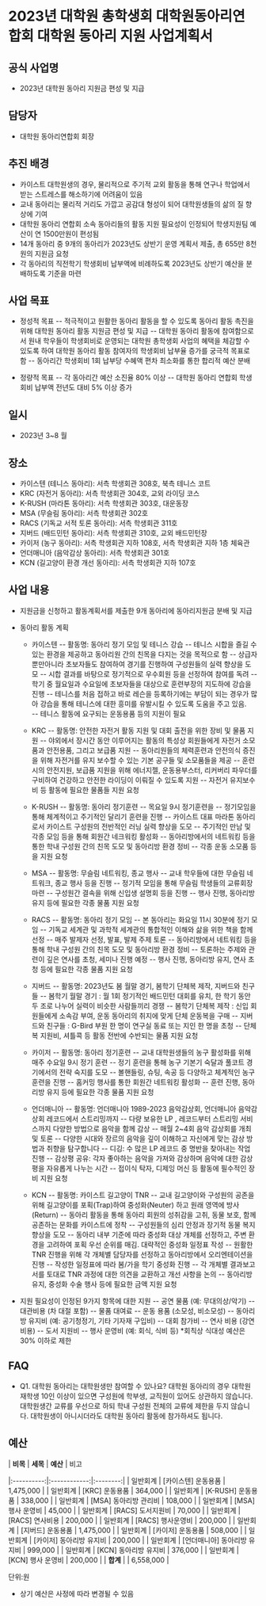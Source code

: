 
﻿2023년 대학원 총학생회 대학원동아리연합회 대학원 동아리 지원 사업계획서
===

##  공식 사업명

- 2023년 대학원 동아리 지원금 편성 및 지급

##  담당자

- 대학원 동아리연합회 회장

##  추진 배경
- 카이스트 대학원생의 경우, 물리적으로 주기적 교외 활동을 통해 연구나 학업에서 받는 스트레스를 해소하기에 어려움이 있음
- 교내 동아리는 물리적 거리도 가깝고 공감대 형성이 되어 대학원생들의 삶의 질 향상에 기여
- 대학원 동아리 연합회 소속 동아리들의 활동 지원 필요성이 인정되어  학생지원팀 예산이 연 1500만원이 편성됨
- 14개 동아리 중 9개의 동아리가 2023년도 상반기 운영 계획서 제출, 총 655만 8천원의 지원금 요청
- 각 동아리의 직전학기 학생회비 납부액에 비례하도록 2023년도 상반기 예산을 분배하도록 기준을 마련

##  사업 목표
- 정성적 목표
-- 적극적이고 원활한 동아리 활동을 할 수 있도록 동아리 활동 촉진을 위해 대학원 동아리 활동 지원금 편성 및 지급
-- 대학원 동아리 활동에 참여함으로서 원내 학우들이 학생회비로 운영되는 대학원 총학생회 사업의 혜택을 체감할 수 있도록 하여 대학원 동아리 활동 참여자의 학생회비 납부율 증가를 궁극적 목표로 함
-- 동아리간 학생회비 1회 납부당 수혜액 편차 최소화를 통한 합리적 예산 분배

- 정량적 목표
-- 각 동아리간 예산 소진율 80% 이상
-- 대학원 동아리 연합회 학생회비 납부액 전년도 대비 5% 이상 증가

##  일시
- 2023년 3~8 월

##  장소
- 카이스텐 (테니스 동아리): 서측 학생회관 308호, 북측 테니스 코트
- KRC (자전거 동아리): 서측 학생회관 304호, 교외 라이딩 코스
- K-RUSH (마라톤 동아리): 서측 학생회관 303호, 대운동장
- MSA (무슬림 동아리): 서측 학생회관 302호
- RACS (기독교 서적 토론 동아리): 서측 학생회관 311호
- 지버드 (배드민턴 동아리): 서측 학생회관 310호, 교외 배드민턴장
- 카이저 (농구 동아리): 서측 학생회관 지하 108호,  서측 학생회관 지하 1층 체육관
- 언더매니아 (음악감상 동아리): 서측 학생회관 301호
- KCN (길고양이 환경 개선 동아리): 서측 학생회관 지하 107호

##  사업 내용
- 지원금을 신청하고 활동계획서를 제출한 9개 동아리에 동아리지원금 분배 및 지급
- 동아리 활동 계획
		
	- 카이스텐
	-- 활동명: 동아리 정기 모임 및 테니스 강습
	-- 테니스 시합을 즐길 수 있는 환경을 제공하고 동아리원 간의 친목을 다지는 것을 목적으로 함
	-- 상급자 뿐만아니라 초보자들도 참여하여 경기를 진행하여 구성원들의 실력 향상을 도모
	-- 시합 결과를 바탕으로 정기적으로 우수회원 등을 선정하여 참여를 독려 
	-- 학기 중 월요일과 수요일에 초보자들을 대상으로 훈련부장의 지도하에 강습을 진행
	-- 테니스를 처음 접하고 바로 레슨을 등록하기에는 부담이 되는 경우가 많아 강습을 통해 테니스에 대한 흥미를 유발시킬 수 있도록 도움을 주고 있음. 	
	-- 테니스 활동에 요구되는 운동용품 등의 지원이 필요
	
	- KRC
	-- 활동명: 안전한 자전거 활동 지원 및 대회 출전을 위한 장비 및 물품 지원
	-- 야외에서 장시간 동안 이루어지는 활동의 특성상 회원들에게 자전거 소모품과 안전용품, 그리고 보급품 지원
	-- 동아리원들의 체력훈련과 안전의식 증진을 위해 자전거를 유지 보수할 수 있는 기본 공구들 및 소모품들을 제공
	-- 훈련 시의 안전지원, 보급품 지원을 위해 에너지젤, 운동용부스터, 리커버리 파우더를 구비하여 건강하고 안전한 라이딩이 이뤄질 수 있도록 지원 
	-- 자전거 유지보수비 등 활동에 필요한 물품들 지원 요청

	- K-RUSH
	-- 활동명: 동아리 정기훈련
	-- 목요일 9시 정기훈련을
	-- 정기모임을 통해 체계적이고 주기적인 달리기 훈련을 진행
	-- 카이스트 대표 마라톤 동아리로서 카이스트 구성원의 전반적인 러닝 실력 향상을 도모
	-- 주기적인 만남 및 각종 모임 등을 통해 회원간 네크워킹 활성화
	-- 동아리방에서의 네트워킹 등을 통한 학내 구성원 간의 친목 도모 및 동아리방 환경 정비 
	-- 각종 운동 소모품 등을 지원 요청

	- MSA
	-- 활동명: 무슬림 네트워킹, 종교 행사
	-- 교내 학우들에 대한 무슬림 네트워크, 종교 행사 등을 진행
	-- 정기적 모임을 통해 무슬림 학생들의 교류회장 마련
	-- 구성원간 결속을 위해 신입생 설명회 등을 진행
	-- 행사 진행, 동아리방 유지 등에 필요한 각종 물품 지원 요청

	- RACS
	-- 활동명: 동아리 정기 모임
	-- 본 동아리는 화요일 11시 30분에 정기 모임
	-- 기독교 세계관 및 과학적 세계관의 통합적인 이해와 삶을 위한 책을 함께 선정
	-- 매주 발제자 선정, 발표, 발제 주제 토론
	-- 동아리방에서 네트워킹 등을 통해 학내 구성원 간의 친목 도모 및 동아리방 환경 정비
	-- 토론하는 주제와 관련이 깊은 연사를 초청, 세미나 진행 예정
	-- 행사 진행, 동아리방 유지, 연사 초청 등에 필요한 각종 물품 지원 요청

	- 지버드
	-- 활동명: 2023년도 봄 월말 경기, 봄학기 단체복 제작, 지버드와 친구들
	-- 봄학기 월말 경기 :  월 1회 정기적인 배드민턴 대회를 유치, 한 학기 동안 두 조로 나누어 실력이 비슷한 사람들끼리 경쟁 
	-- 봄학기 단체복 제작 : 신입 회원들에게 소속감 부여, 운동 동아리의 취지에 맞게 단체 운동복을 구매
	-- 지버드와 친구들 : G-Bird 부원 한 명이 연구실 동료 또는 지인 한 명을 초청 
	-- 단체복 지원비, 셔틀콕 등 활동 전반에 수반되는 물품 지원 요청	

	- 카이저
	-- 활동명: 동아리 정기훈련
	-- 교내 대학원생들의 농구 활성화를 위해 매주 수요일 9시 정기 훈련
	-- 정기 훈련을 통해 농구 기본기 숙달과 풀코트 경기에서의 전략 숙지를 도모	
	-- 볼핸들링, 슈팅, 속공 등 다양하고 체계적인 농구 훈련을 진행
	-- 홈커밍 행사를 통한 회원간 네트워킹 활성화
	-- 훈련 진행, 동아리방 유지 등에 필요한 각종 물품 지원 요청
	
	- 언더매니아
	-- 활동명: 언더매니아 1989-2023 음악감상회, 언더매니아 음악감상회 레코드에서 스트리밍까지
	-- 다량 보유한 LP , 레코드부터 스트리밍 서비스까지 다양한 방법으로 음악을 함께 감상
	-- 매월 2~4회 음악 감상회를 개최 및 토론
	-- 다양한 시대와 장르의 음악을 깊이 이해하고 자신에게 맞는 감상 방법과 취향을 탐구합니다
	-- 디깅: 수 많은 LP 레코드 중 명반을 찾아내는 작업 진행
	-- 감상평 공유: 각자 좋아하는 음악을 가져와 감상하며 음악에 대한 감상평을 자유롭게 나누는 시간
	-- 접이식 탁자, 디제잉 머신 등 활동에 필수적인 장비 지원 요청
	
	- KCN
	-- 활동명: 카이스트 길고양이 TNR
	-- 교내 길고양이와 구성원의 공존을 위해 길고양이를 포획(Trap)하여 중성화(Neuter) 하고 원래 영역에 방사(Return)
	-- 동아리 활동을 통해 동아리 회원의 성취감을 고취, 동물 보호, 함께 공존하는 문화를 카이스트에 정착
	-- 구성원들의 심리 안정과 장기적 동물 복지 향상을 도모
	-- 동아리 내부 기준에 따라 중성화 대상 개체를 선정하고, 주변 환경을 고려하여 포획 우선 순위를 매김. 대략적인 중성화 일정표 작성
	-- 원활한 TNR 진행을 위해 각 개체별 담당자를 선정하고 동아리방에서 오리엔테이션을 진행
	-- 작성한 일정표에 따라 봄/가을 학기 중성화 진행
	-- 각 개체별 결과보고서를 토대로 TNR 과정에 대한 의견을 교환하고 개선 사항을 논의
	-- 동아리방 유지, 중성화 수술 행사 등에 필요한 금액 지원 요청	

- 지원 필요성이 인정된 9가지 항목에 대한 지원
-- 공연 물품 (예: 무대의상/악기)
-- 대관비용 (차 대절 포함)
-- 물품 대여료
-- 운동 용품 (소모성, 비소모성)
-- 동아리방 유지비 (예: 공기청정기, 기타 기자재 구입비)
-- 대회 참가비
-- 연사 비용 (강연 비용)
-- 도서 지원비
-- 행사 운영비 (예: 회식, 식비 등) 
*회칙상 식대성 예산은 30% 이하로 제한

##  FAQ
- Q1. 대학원 동아리는 대학원생만 참여할 수 있나요?
대학원 동아리의 경우 대학원 재학생 10인 이상이 있으면 구성원에 학부생, 교직원이 있어도 상관하지 않습니다. 대학원생간 교류를 우선으로 하되 학내 구성원 전체의 교류에 제한을 두지 않습니다. 대학원생이 아니시더라도 대학원 동아리 활동에 참가하셔도 됩니다.

##  예산

|  **비목** |  **세목** | **예산** | 비고

|:----------:|:------------:|:--------:|
| 일반회계 | [카이스텐] 운동용품 |  1,475,000  |
| 일반회계 | [KRC] 운동용품 |  364,000 |
| 일반회계 | [K-RUSH] 운동용품 | 338,000 |
| 일반회계 | [MSA] 동아리방 관리비 |  108,000  |
| 일반회계 | [MSA] 행사 운영비 |  45,000  |
| 일반회계 | [RACS] 도서지원비 |  70,000  |
| 일반회계 | [RACS] 연사비용 |  200,000  |
| 일반회계 | [RACS] 행사운영비 |  200,000  |
| 일반회계 | [지버드] 운동용품 |  1,475,000  |
| 일반회계 | [카이저] 운동용품 |  508,000  |
| 일반회계 | [카이저] 동아리방 유지비 |  200,000  |
| 일반회계 | [언더매니아] 동아리방 유지비 |  999,000  |
| 일반회계 | [KCN] 동아리방 유지비 |  376,000  |
| 일반회계 | [KCN] 행사 운영비 |  200,000  |
|  **합계** |  |  6,558,000  |

단위:원
* 상기 예산은 사정에 따라 변경될 수 있음
